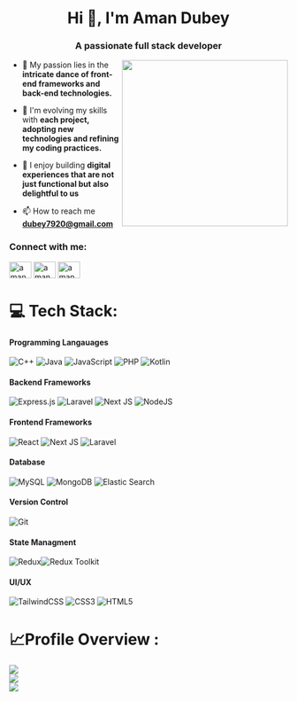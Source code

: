 
<h1 align="center">Hi 👋, I'm Aman Dubey</h1>
<h3 align="center">A passionate full stack developer</h3>
<img align="right" width="300" src="https://media.tenor.com/6JptszQgCnkAAAAi/text-work.gif">

- 👻 My passion lies in the **intricate dance of front-end frameworks and back-end technologies.**

- 🌱 I'm evolving my skills with **each project, adopting new technologies and refining my coding practices.**

- 🤝 I enjoy building **digital experiences that are not just functional but also delightful to us**

- 📫 How to reach me **dubey7920@gmail.com**

<h3 align="left">Connect with me:</h3>
<p align="left">
<a href="https://linkedin.com/in/amandubeyy" target="blank"><img align="center" src="https://raw.githubusercontent.com/rahuldkjain/github-profile-readme-generator/master/src/images/icons/Social/linked-in-alt.svg" alt="amandubeyy" height="30" width="40" /></a>
<a href="https://www.leetcode.com/amandubeyy" target="blank"><img align="center" src="https://raw.githubusercontent.com/rahuldkjain/github-profile-readme-generator/master/src/images/icons/Social/leet-code.svg" alt="amandubeyy" height="30" width="40" /></a>
<a href="https://auth.geeksforgeeks.org/user/amandubey" target="blank"><img align="center" src="https://raw.githubusercontent.com/rahuldkjain/github-profile-readme-generator/master/src/images/icons/Social/geeks-for-geeks.svg" alt="amandubey" height="30" width="40" /></a>
</p>



# 💻 Tech Stack:
#### Programming Langauages
![C++](https://img.shields.io/badge/c++-%2300599C.svg?style=for-the-badge&logo=c%2B%2B&logoColor=white) ![Java](https://img.shields.io/badge/java-%23ED8B00.svg?style=for-the-badge&logo=java&logoColor=white)  ![JavaScript](https://img.shields.io/badge/javascript-%23323330.svg?style=for-the-badge&logo=javascript&logoColor=%23F7DF1E) ![PHP](https://img.shields.io/badge/php-%23777BB4.svg?style=for-the-badge&logo=php&logoColor=white) ![Kotlin](https://img.shields.io/badge/kotlin-black.svg?style=for-the-badge&logo=kotlin&logoColor=white) 
#### Backend Frameworks
![Express.js](https://img.shields.io/badge/express.js-%23404d59.svg?style=for-the-badge&logo=express&logoColor=%2361DAFB) ![Laravel](https://img.shields.io/badge/laravel-%23FF2D20.svg?style=for-the-badge&logo=laravel&logoColor=white) ![Next JS](https://img.shields.io/badge/Next-black?style=for-the-badge&logo=next.js&logoColor=white) ![NodeJS](https://img.shields.io/badge/node.js-6DA55F?style=for-the-badge&logo=node.js&logoColor=white) 
#### Frontend Frameworks
![React](https://img.shields.io/badge/react-%2320232a.svg?style=for-the-badge&logo=react&logoColor=%2361DAFB) ![Next JS](https://img.shields.io/badge/Next-black?style=for-the-badge&logo=next.js&logoColor=white) ![Laravel](https://img.shields.io/badge/laravel-%23FF2D20.svg?style=for-the-badge&logo=laravel&logoColor=white) 
#### Database
![MySQL](https://img.shields.io/badge/mysql-%2300f.svg?style=for-the-badge&logo=mysql&logoColor=white) ![MongoDB](https://img.shields.io/badge/MongoDB-%234ea94b.svg?style=for-the-badge&logo=mongodb&logoColor=white)  ![Elastic Search](https://img.shields.io/badge/elastic-blue?style=for-the-badge&logo=elastic&logoColor=white)
#### Version Control
![Git](https://img.shields.io/badge/git-black?style=for-the-badge&logo=git&logoColor=white)
#### State Managment
![Redux](https://img.shields.io/badge/redux-red?style=for-the-badge&logo=redux&logoColor=white)![Redux Toolkit](https://img.shields.io/badge/reduxtoolkit-blue?style=for-the-badge&logo=reduxtoolkit&logoColor=white)
#### UI/UX
![TailwindCSS](https://img.shields.io/badge/tailwindcss-%2338B2AC.svg?style=for-the-badge&logo=tailwind-css&logoColor=white) ![CSS3](https://img.shields.io/badge/css3-%231572B6.svg?style=for-the-badge&logo=css3&logoColor=white) ![HTML5](https://img.shields.io/badge/html5-%23E34F26.svg?style=for-the-badge&logo=html5&logoColor=white)

#  📈Profile Overview :
![](https://github-readme-stats.vercel.app/api?username=amandubeyy&theme=dracula&hide_border=false&include_all_commits=false&count_private=true)<br/>
![](https://github-readme-streak-stats.herokuapp.com/?user=amandubeyy&theme=dracula&hide_border=false)<br/>
![](https://github-readme-stats.vercel.app/api/top-langs/?username=amandubeyy&theme=dracula&hide_border=false&include_all_commits=true&count_private=true&layout=compact)
